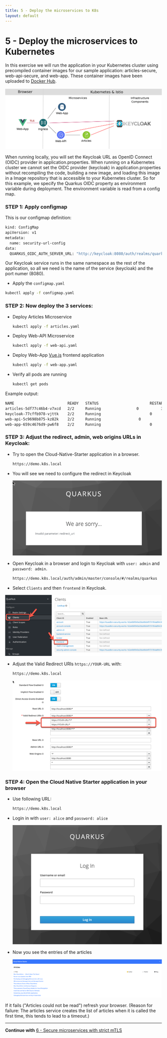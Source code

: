 ```yaml
---
title: 5 - Deploy the microservices to K8s
layout: default
---
```


# 5 - Deploy the microservices to Kubernetes

In this exercise we will run the application in your Kubernetes cluster using precompiled container images for our sample application: articles-secure, web-api-secure, and web-app. These container images have been uploaded to [Docker Hub](https://hub.docker.com/u/haraldu).

![](../../images/k8s-architecture.png)

When running locally, you will set the Keycloak URL as OpenID Connect (OIDC) provider in application.properties. When running on a Kubernetes cluster we cannot set the OIDC provider (keycloak) in application.properties without recompiling the code, building a new image, and loading this image in a Image repository that is accessible to your Kubernetes cluster. So for this example, we specify the Quarkus OIDC property as environment variable during deployment. The environment variable is read from a config map. 

### STEP 1: Apply configmap

This is our configmap definition:

```sh
kind: ConfigMap
apiVersion: v1
metadata:
  name: security-url-config
data:
  QUARKUS_OIDC_AUTH_SERVER_URL: "http://keycloak:8080/auth/realms/quarkus"
```

Our Keycloak service runs in the same namespace as the rest of the application, so all we need is the name of the service (keycloak) and the port numer (8080).

* Apply the `configmap.yaml`

```sh
kubectl apply -f configmap.yaml
```

### STEP 2: Now deploy the 3 services:

* Deploy Articles Microservice

    ```sh
    kubectl apply -f articles.yaml
    ```

* Deploy Web-API Microservice

    ```sh
    kubectl apply -f web-api.yaml
    ```

* Deploy Web-App [Vue.js](https://vuejs.org/) frontend application

    ```sh
    kubectl apply -f web-app.yaml
    ```

* Verify all pods are running

    ```sh
    kubectl get pods
    ```

Example output:

  ```sh
  NAME                        READY   STATUS                       RESTARTS   AGE
  articles-5df77c46b4-v7xcd   2/2     Running                0          3h35m
  keycloak-77cffb978-vjttk    2/2     Running                      0          44h
  web-api-5c9698b875-kz82k    2/2     Running                 0          3h35m
  web-app-659c4676d9-pw6f8    2/2     Running                      0          3h34m
  ```

### STEP 3: Adjust the redirect, admin, web origins URLs in Keycloak:

* Try to open the Cloud-Native-Starter application in a browser. 

  ```sh
  https://demo.k8s.local
  ```

* You will see we need to configure the redirect in Keycloak

  ![](../../images/cns-wrong-redirect-uri.png)

* Open Keycloak in a browser and login to Keycloak with `user: admin` and `password: admin`. 
    ```sh
    https://demo.k8s.local/auth/admin/master/console/#/realms/quarkus
    ```

* Select `Clients` and then `frontend` in Keycloak.

![](../../images/cns-ajust-client-redirect.png)

* Adjust the Valid Redirect URIs `https://YOUR-URL` with:

    ```sh
    https://demo.k8s.local
    ```

  ![](../../images/cns-ajust-client-redirect-02.png)

### STEP 4: Open the Cloud Native Starter application in your browser

* Use following URL:

    ```sh
    https://demo.k8s.local
    ```

* Login in with `user: alice` and `password: alice`

  ![](../../images/cns-logon-keycloak.png)

* Now you see the entries of the articles

  ![](../../images/cns-web-app-ui.png)

If it fails ("Articles could not be read") refresh your browser. (Reason for failure: The articles service creates the list of articles when it is called the first time, this tends to lead to a timeout.)

---

**Continue with** [6 - Secure microservices with strict mTLS](./02-README.md)